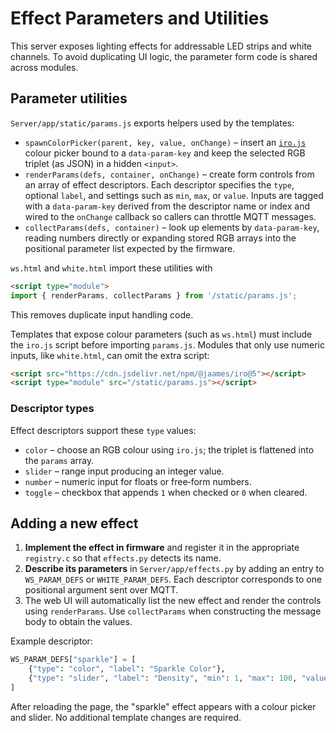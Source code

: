 # Effect Parameters and Utilities

This server exposes lighting effects for addressable LED strips and white channels. To avoid duplicating UI logic, the parameter form code is shared across modules.

## Parameter utilities

`Server/app/static/params.js` exports helpers used by the templates:

- `spawnColorPicker(parent, key, value, onChange)` – insert an [`iro.js`](https://iro.js.org) colour picker bound to a `data-param-key` and keep the selected RGB triplet (as JSON) in a hidden `<input>`.
- `renderParams(defs, container, onChange)` – create form controls from an array of effect descriptors. Each descriptor specifies the `type`, optional `label`, and settings such as `min`, `max`, or `value`. Inputs are tagged with a `data-param-key` derived from the descriptor name or index and wired to the `onChange` callback so callers can throttle MQTT messages.
- `collectParams(defs, container)` – look up elements by `data-param-key`, reading numbers directly or expanding stored RGB arrays into the positional parameter list expected by the firmware.

`ws.html` and `white.html` import these utilities with

```html
<script type="module">
import { renderParams, collectParams } from '/static/params.js';
```

This removes duplicate input handling code.

Templates that expose colour parameters (such as `ws.html`) must include the `iro.js` script before importing `params.js`. Modules that only use numeric inputs, like `white.html`, can omit the extra script:

```html
<script src="https://cdn.jsdelivr.net/npm/@jaames/iro@5"></script>
<script type="module" src="/static/params.js"></script>
```

### Descriptor types

Effect descriptors support these `type` values:

- `color` – choose an RGB colour using `iro.js`; the triplet is flattened into the `params` array.
- `slider` – range input producing an integer value.
- `number` – numeric input for floats or free‑form numbers.
- `toggle` – checkbox that appends `1` when checked or `0` when cleared.

## Adding a new effect

1. **Implement the effect in firmware** and register it in the appropriate `registry.c` so that `effects.py` detects its name.
2. **Describe its parameters** in `Server/app/effects.py` by adding an entry to `WS_PARAM_DEFS` or `WHITE_PARAM_DEFS`. Each descriptor corresponds to one positional argument sent over MQTT.
3. The web UI will automatically list the new effect and render the controls using `renderParams`. Use `collectParams` when constructing the message body to obtain the values.

Example descriptor:

```python
WS_PARAM_DEFS["sparkle"] = [
    {"type": "color", "label": "Sparkle Color"},
    {"type": "slider", "label": "Density", "min": 1, "max": 100, "value": 10},
]
```

After reloading the page, the "sparkle" effect appears with a colour picker and slider. No additional template changes are required.

